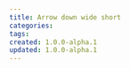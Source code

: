 ```yaml
---
title: Arrow down wide short
categories:
tags:
created: 1.0.0-alpha.1
updated: 1.0.0-alpha.1
---
```

